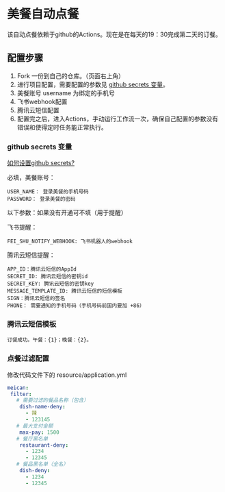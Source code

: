 # 美餐自动点餐
该自动点餐依赖于github的Actions。现在是在每天的19：30完成第二天的订餐。
## 配置步骤
1. Fork 一份到自己的仓库。（页面右上角）
2. 进行项目配置，需要配置的参数见 [github secrets 变量](#github-secrets-变量)。
1. 美餐账号 username 为绑定的手机号
2. 飞书webhook配置
3. 腾讯云短信配置
3. 配置完之后，进入Actions，手动运行工作流一次，确保自己配置的参数没有错误和使得定时任务能正常执行。

### github secrets 变量
[如何设置github secrets?](https://docs.github.com/cn/actions/reference/encrypted-secrets)

必填，美餐账号：
```
USER_NAME： 登录美餐的手机号码
PASSWORD： 登录美餐的密码
```

以下参数：如果没有开通可不填（用于提醒）

飞书提醒：
```
FEI_SHU_NOTIFY_WEBHOOK: 飞书机器人的webhook
```
腾讯云短信提醒：
```
APP_ID：腾讯云短信的AppId
SECRET_ID: 腾讯云短信的密钥id
SECRET_KEY: 腾讯云短信的密钥key
MESSAGE_TEMPLATE_ID: 腾讯云短信的短信模板
SIGN：腾讯云短信的签名
PHONE： 需要通知的手机号码（手机号码前国内要加 +86）
```


### 腾讯云短信模板
```
订餐成功。午餐：{1}；晚餐：{2}。
```

### 点餐过滤配置
修改代码文件下的 resource/application.yml
```yaml
meican:
 filter:
   # 需要过滤的餐品名称（包含）
    dish-name-deny:
      - 辣
      - 123145
   # 最大支付金额
    max-pay: 1500
   # 餐厅黑名单
    restaurant-deny:
      - 1234
      - 12345
   # 餐品黑名单（全名）
    dish-deny:
      - 1234
      - 12345
```